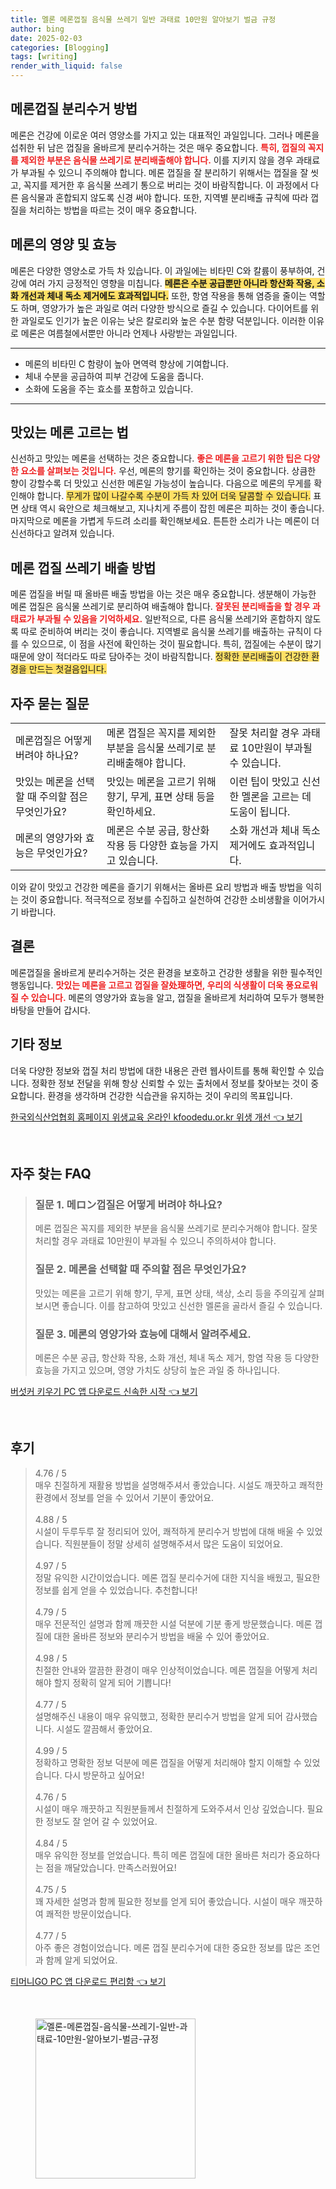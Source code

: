 ```yaml
---
title: 멜론 메론껍질 음식물 쓰레기 일반 과태료 10만원 알아보기 벌금 규정
author: bing
date: 2025-02-03
categories: [Blogging]
tags: [writing]
render_with_liquid: false
---
```



<h2 id='메론껍질_분리수거_방법'>메론껍질 분리수거 방법</h2>

<p>메론은 건강에 이로운 여러 영양소를 가지고 있는 대표적인 과일입니다. 그러나 메론을 섭취한 뒤 남은 껍질을 올바르게 분리수거하는 것은 매우 중요합니다. <b><span style="color: #ee2323;">특히, 껍질의 꼭지를 제외한 부분은 음식물 쓰레기로 분리배출해야 합니다.</span></b> 이를 지키지 않을 경우 과태료가 부과될 수 있으니 주의해야 합니다. 메론 껍질을 잘 분리하기 위해서는 껍질을 잘 씻고, 꼭지를 제거한 후 음식물 쓰레기 통으로 버리는 것이 바람직합니다. 이 과정에서 다른 음식물과 혼합되지 않도록 신경 써야 합니다. 또한, 지역별 분리배출 규칙에 따라 껍질을 처리하는 방법을 따르는 것이 매우 중요합니다.</p>

<h2 id='메론의_영양_및_효능'>메론의 영양 및 효능</h2>

<p>메론은 다양한 영양소로 가득 차 있습니다. 이 과일에는 비타민 C와 칼륨이 풍부하여, 건강에 여러 가지 긍정적인 영향을 미칩니다. <b><span style="background-color: #ffe066;">메론은 수분 공급뿐만 아니라 항산화 작용, 소화 개선과 체내 독소 제거에도 효과적입니다.</span></b> 또한, 항염 작용을 통해 염증을 줄이는 역할도 하며, 영양가가 높은 과일로 여러 다양한 방식으로 즐길 수 있습니다. 다이어트를 위한 과일로도 인기가 높은 이유는 낮은 칼로리와 높은 수분 함량 덕분입니다. 이러한 이유로 메론은 여름철에서뿐만 아니라 언제나 사랑받는 과일입니다.</p>

<hr />

<ul>
    <li>메론의 비타민 C 함량이 높아 면역력 향상에 기여합니다.</li>
    <li>체내 수분을 공급하여 피부 건강에 도움을 줍니다.</li>
    <li>소화에 도움을 주는 효소를 포함하고 있습니다.</li>
</ul>

<hr />

<h2 id='맛있는_메론_고르는_법'>맛있는 메론 고르는 법</h2>

<p>신선하고 맛있는 메론을 선택하는 것은 중요합니다. <b><span style="color: #ee2323;">좋은 메론을 고르기 위한 팁은 다양한 요소를 살펴보는 것입니다.</span></b> 우선, 메론의 향기를 확인하는 것이 중요합니다. 상큼한 향이 강할수록 더 맛있고 신선한 메론일 가능성이 높습니다. 다음으로 메론의 무게를 확인해야 합니다. <span style="background-color: #ffe066;">무게가 많이 나갈수록 수분이 가득 차 있어 더욱 달콤할 수 있습니다.</span> 표면 상태 역시 육안으로 체크해보고, 지나치게 주름이 잡힌 메론은 피하는 것이 좋습니다. 마지막으로 메론을 가볍게 두드려 소리를 확인해보세요. 튼튼한 소리가 나는 메론이 더 신선하다고 알려져 있습니다.</p>

<h2 id='메론_껍질_쓰레기_배출_방법'>메론 껍질 쓰레기 배출 방법</h2>

<p>메론 껍질을 버릴 때 올바른 배출 방법을 아는 것은 매우 중요합니다. 생분해이 가능한 메론 껍질은 음식물 쓰레기로 분리하여 배출해야 합니다. <b><span style="color: #ee2323;">잘못된 분리배출을 할 경우 과태료가 부과될 수 있음을 기억하세요.</span></b> 일반적으로, 다른 음식물 쓰레기와 혼합하지 않도록 따로 준비하여 버리는 것이 좋습니다. 지역별로 음식물 쓰레기를 배출하는 규칙이 다를 수 있으므로, 이 점을 사전에 확인하는 것이 필요합니다. 특히, 껍질에는 수분이 많기 때문에 양이 적더라도 따로 담아주는 것이 바람직합니다. <span style="background-color: #ffe066;">정확한 분리배출이 건강한 환경을 만드는 첫걸음입니다.</span></p>

<h2 id='자주_묻는_질문'>자주 묻는 질문</h2>

<table>
    <tr>
        <td>메론껍질은 어떻게 버려야 하나요?</td>
        <td>메론 껍질은 꼭지를 제외한 부분을 음식물 쓰레기로 분리배출해야 합니다.</td>
        <td>잘못 처리할 경우 과태료 10만원이 부과될 수 있습니다.</td>
    </tr>
    <tr>
        <td>맛있는 메론을 선택할 때 주의할 점은 무엇인가요?</td>
        <td>맛있는 메론을 고르기 위해 향기, 무게, 표면 상태 등을 확인하세요.</td>
        <td>이런 팁이 맛있고 신선한 멜론을 고르는 데 도움이 됩니다.</td>
    </tr>
    <tr>
        <td>메론의 영양가와 효능은 무엇인가요?</td>
        <td>메론은 수분 공급, 항산화 작용 등 다양한 효능을 가지고 있습니다.</td>
        <td>소화 개선과 체내 독소 제거에도 효과적입니다.</td>
    </tr>
</table>

<p>이와 같이 맛있고 건강한 메론을 즐기기 위해서는 올바른 요리 방법과 배출 방법을 익히는 것이 중요합니다. 적극적으로 정보를 수집하고 실천하여 건강한 소비생활을 이어가시기 바랍니다.</p>

<h2 id='결론'>결론</h2>

<p>메론껍질을 올바르게 분리수거하는 것은 환경을 보호하고 건강한 생활을 위한 필수적인 행동입니다. <b><span style="color: #ee2323;">맛있는 메론을 고르고 껍질을 잘处理하면, 우리의 식생활이 더욱 풍요로워질 수 있습니다.</span></b> 메론의 영양가와 효능을 알고, 껍질을 올바르게 처리하여 모두가 행복한 바탕을 만들어 갑시다.</p>

<h2 id='기타_정보'>기타 정보</h2>

<p>더욱 다양한 정보와 껍질 처리 방법에 대한 내용은 관련 웹사이트를 통해 확인할 수 있습니다. 정확한 정보 전달을 위해 항상 신뢰할 수 있는 출처에서 정보를 찾아보는 것이 중요합니다. 환경을 생각하며 건강한 식습관을 유지하는 것이 우리의 목표입니다.</p>


<p><a class="click-button" title="한국외식산업협회 홈페이지 위생교육 온라인 kfoodedu.or.kr 위생 개선" href="https://yellowplanner.github.io/posts/%ED%95%9C%EA%B5%AD%EC%99%B8%EC%8B%9D%EC%82%B0%EC%97%85%ED%98%91%ED%9A%8C-%ED%99%88%ED%8E%98%EC%9D%B4%EC%A7%80-%EC%9C%84%EC%83%9D%EA%B5%90%EC%9C%A1-%EC%98%A8%EB%9D%BC%EC%9D%B8-kfoodedu.or.kr-%EC%9C%84%EC%83%9D-%EA%B0%9C%EC%84%A0/" rel="dofollow">한국외식산업협회 홈페이지 위생교육 온라인 kfoodedu.or.kr 위생 개선 👈 보기</a></p><br>
<h2 id='자주_찾는_FAQ'>자주 찾는 FAQ</h2>
<div itemscope="" itemtype="https://schema.org/FAQPage"> 
<blockquote> 
<div itemscope="" itemprop="mainEntity" itemtype="https://schema.org/Question"> 
<h3 itemprop="name">질문 1. 메ロン껍질은 어떻게 버려야 하나요?</h3> 
<div itemscope="" itemprop="acceptedAnswer" itemtype="https://schema.org/Answer"> 
<span itemprop="text"> 
<p>메론 껍질은 꼭지를 제외한 부분을 음식물 쓰레기로 분리수거해야 합니다. 잘못 처리할 경우 과태료 10만원이 부과될 수 있으니 주의하셔야 합니다.</p> 
</span> 
</div> 
</div> 

<div itemscope="" itemprop="mainEntity" itemtype="https://schema.org/Question"> 
<h3 itemprop="name">질문 2. 메론을 선택할 때 주의할 점은 무엇인가요?</h3> 
<div itemscope="" itemprop="acceptedAnswer" itemtype="https://schema.org/Answer"> 
<span itemprop="text"> 
<p>맛있는 메론을 고르기 위해 향기, 무게, 표면 상태, 색상, 소리 등을 주의깊게 살펴보시면 좋습니다. 이를 참고하여 맛있고 신선한 멜론을 골라서 즐길 수 있습니다.</p> 
</span> 
</div> 
</div> 

<div itemscope="" itemprop="mainEntity" itemtype="https://schema.org/Question"> 
<h3 itemprop="name">질문 3. 메론의 영양가와 효능에 대해서 알려주세요.</h3> 
<div itemscope="" itemprop="acceptedAnswer" itemtype="https://schema.org/Answer"> 
<span itemprop="text"> 
<p>메론은 수분 공급, 항산화 작용, 소화 개선, 체내 독소 제거, 항염 작용 등 다양한 효능을 가지고 있으며, 영양 가치도 상당히 높은 과일 중 하나입니다.</p> 
</span> 
</div> 
</div> 
</blockquote> 
</div>
<p><a class="click-button" title="버섯커 키우기 PC 앱 다운로드 신속한 시작" href="https://yellowplanner.github.io/posts/%EB%B2%84%EC%84%AF%EC%BB%A4-%ED%82%A4%EC%9A%B0%EA%B8%B0-PC-%EC%95%B1-%EB%8B%A4%EC%9A%B4%EB%A1%9C%EB%93%9C-%EC%8B%A0%EC%86%8D%ED%95%9C-%EC%8B%9C%EC%9E%91/" rel="dofollow">버섯커 키우기 PC 앱 다운로드 신속한 시작 👈 보기</a></p><br>
<h2 id='후기'>후기</h2>
<div itemscope itemtype="https://schema.org/Product">
  <blockquote>
  <div itemprop="review" itemscope itemtype="https://schema.org/Review">
      <div itemprop="reviewRating" itemscope itemtype="https://schema.org/Rating"> <span itemprop="ratingValue">4.76</span> / <span itemprop="bestRating">5</span> </div>
      <span itemprop="reviewBody">매우 친절하게 재활용 방법을 설명해주셔서 좋았습니다. 시설도 깨끗하고 쾌적한 환경에서 정보를 얻을 수 있어서 기분이 좋았어요.</span>
  </div>
  <br>
  <div itemprop="review" itemscope itemtype="https://schema.org/Review">
      <div itemprop="reviewRating" itemscope itemtype="https://schema.org/Rating"> <span itemprop="ratingValue">4.88</span> / <span itemprop="bestRating">5</span> </div>
      <span itemprop="reviewBody">시설이 두루두루 잘 정리되어 있어, 쾌적하게 분리수거 방법에 대해 배울 수 있었습니다. 직원분들이 정말 상세히 설명해주셔서 많은 도움이 되었어요.</span>
  </div>
  <br>
  <div itemprop="review" itemscope itemtype="https://schema.org/Review">
      <div itemprop="reviewRating" itemscope itemtype="https://schema.org/Rating"> <span itemprop="ratingValue">4.97</span> / <span itemprop="bestRating">5</span> </div>
      <span itemprop="reviewBody">정말 유익한 시간이었습니다. 메론 껍질 분리수거에 대한 지식을 배웠고, 필요한 정보를 쉽게 얻을 수 있었습니다. 추천합니다!</span>
  </div>
  <br>
  <div itemprop="review" itemscope itemtype="https://schema.org/Review">
      <div itemprop="reviewRating" itemscope itemtype="https://schema.org/Rating"> <span itemprop="ratingValue">4.79</span> / <span itemprop="bestRating">5</span> </div>
      <span itemprop="reviewBody">매우 전문적인 설명과 함께 깨끗한 시설 덕분에 기분 좋게 방문했습니다. 메론 껍질에 대한 올바른 정보와 분리수거 방법을 배울 수 있어 좋았어요.</span>
  </div>
  <br>
  <div itemprop="review" itemscope itemtype="https://schema.org/Review">
      <div itemprop="reviewRating" itemscope itemtype="https://schema.org/Rating"> <span itemprop="ratingValue">4.98</span> / <span itemprop="bestRating">5</span> </div>
      <span itemprop="reviewBody">친절한 안내와 깔끔한 환경이 매우 인상적이었습니다. 메론 껍질을 어떻게 처리해야 할지 정확히 알게 되어 기쁩니다!</span>
  </div>
  <br>
  <div itemprop="review" itemscope itemtype="https://schema.org/Review">
      <div itemprop="reviewRating" itemscope itemtype="https://schema.org/Rating"> <span itemprop="ratingValue">4.77</span> / <span itemprop="bestRating">5</span> </div>
      <span itemprop="reviewBody">설명해주신 내용이 매우 유익했고, 정확한 분리수거 방법을 알게 되어 감사했습니다. 시설도 깔끔해서 좋았어요.</span>
  </div>
  <br>
  <div itemprop="review" itemscope itemtype="https://schema.org/Review">
      <div itemprop="reviewRating" itemscope itemtype="https://schema.org/Rating"> <span itemprop="ratingValue">4.99</span> / <span itemprop="bestRating">5</span> </div>
      <span itemprop="reviewBody">정확하고 명확한 정보 덕분에 메론 껍질을 어떻게 처리해야 할지 이해할 수 있었습니다. 다시 방문하고 싶어요!</span>
  </div>
  <br>
  <div itemprop="review" itemscope itemtype="https://schema.org/Review">
      <div itemprop="reviewRating" itemscope itemtype="https://schema.org/Rating"> <span itemprop="ratingValue">4.76</span> / <span itemprop="bestRating">5</span> </div>
      <span itemprop="reviewBody">시설이 매우 깨끗하고 직원분들께서 친절하게 도와주셔서 인상 깊었습니다. 필요한 정보도 잘 얻어 갈 수 있었어요.</span>
  </div>
  <br>
  <div itemprop="review" itemscope itemtype="https://schema.org/Review">
      <div itemprop="reviewRating" itemscope itemtype="https://schema.org/Rating"> <span itemprop="ratingValue">4.84</span> / <span itemprop="bestRating">5</span> </div>
      <span itemprop="reviewBody">매우 유익한 정보를 얻었습니다. 특히 메론 껍질에 대한 올바른 처리가 중요하다는 점을 깨달았습니다. 만족스러웠어요!</span>
  </div>
  <br>
  <div itemprop="review" itemscope itemtype="https://schema.org/Review">
      <div itemprop="reviewRating" itemscope itemtype="https://schema.org/Rating"> <span itemprop="ratingValue">4.75</span> / <span itemprop="bestRating">5</span> </div>
      <span itemprop="reviewBody">꽤 자세한 설명과 함께 필요한 정보를 얻게 되어 좋았습니다. 시설이 매우 깨끗하여 쾌적한 방문이었습니다.</span>
  </div>
  <br>
  <div itemprop="review" itemscope itemtype="https://schema.org/Review">
      <div itemprop="reviewRating" itemscope itemtype="https://schema.org/Rating"> <span itemprop="ratingValue">4.77</span> / <span itemprop="bestRating">5</span> </div>
      <span itemprop="reviewBody">아주 좋은 경험이었습니다. 메론 껍질 분리수거에 대한 중요한 정보를 많은 조언과 함께 알게 되었어요.</span>
  </div>
  </blockquote>
</div>
<p><a class="click-button" title="티머니GO PC 앱 다운로드 편리함" href="https://yellowplanner.github.io/posts/%ED%8B%B0%EB%A8%B8%EB%8B%88GO-PC-%EC%95%B1-%EB%8B%A4%EC%9A%B4%EB%A1%9C%EB%93%9C-%ED%8E%B8%EB%A6%AC%ED%95%A8/" rel="dofollow">티머니GO PC 앱 다운로드 편리함 👈 보기</a></p><br>
<figure class="image"><img src="https://yellowplanner.github.io/assets/img/thumbnail/멜론-메론껍질-음식물-쓰레기-일반-과태료-10만원-알아보기-벌금-규정.webp" alt="멜론-메론껍질-음식물-쓰레기-일반-과태료-10만원-알아보기-벌금-규정" width="256" height="256"></figure>